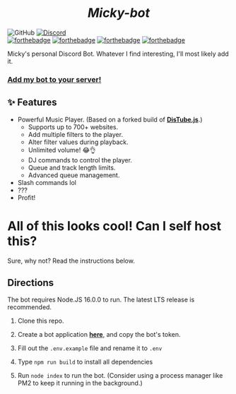<h1 align="center" style="font-weight: bold; font-style: italic;">
    Micky-bot
</h1>

![GitHub](https://img.shields.io/github/license/200percentmicky/mickybot)
[![Discord](https://img.shields.io/discord/449606846697963531.svg?label=&logo=discord&logoColor=ffffff&color=7389D8&labelColor=6A7EC2)](https://discord.gg/qQuJ9YQ)  
[![forthebadge](https://forthebadge.com/images/badges/made-with-javascript.svg)](https://forthebadge.com)
[![forthebadge](https://forthebadge.com/images/badges/0-percent-optimized.svg)](https://forthebadge.com)
[![forthebadge](https://forthebadge.com/images/badges/fuck-it-ship-it.svg)](https://forthebadge.com)
[![forthebadge](https://forthebadge.com/images/badges/mom-made-pizza-rolls.svg)](https://forthebadge.com)

Micky's personal Discord Bot. Whatever I find interesting, I'll most likely add it.

### **[Add my bot to your server!](https://discord.com/api/oauth2/authorize?client_id=375450533114413056&permissions=1005972566&scope=applications.commands%20bot)**

## ✨ Features
* Powerful Music Player. (Based on a forked build of **[DisTube.js](https://distube.js.org)**.)
    * Supports up to 700+ websites.
    * Add multiple filters to the player.
    * Alter filter values during playback.
    * Unlimited volume! 😂👌
    * DJ commands to control the player.
    * Queue and track length limits.
    * Advanced queue management.
* Slash commands lol
* ???
* Profit!

# All of this looks cool! Can I self host this?
Sure, why not? Read the instructions below.

## Directions
The bot requires Node.JS 16.0.0 to run. The latest LTS release is recommended.
1. Clone this repo.
2. Create a bot application **[here](https://discord.com/developers)**, and copy the bot's token.
3. Fill out the `.env.example` file and rename it to `.env`
4. Type `npm run build` to install all dependencies 

5. Run `node index` to run the bot. (Consider using a process manager like PM2 to keep it running in the background.)

